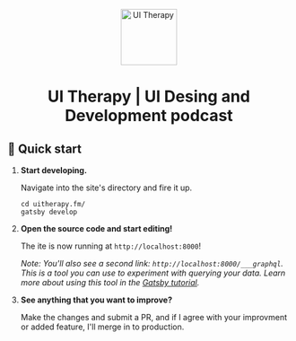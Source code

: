 <p align="center">
  <a href="https://uitherapy.fm/">
    <img width="100px" height="100px" alt="UI Therapy" src="https://uitherapy.fm/media/images/logo-round.png" width="60" />
  </a>
</p>
<h1 align="center">
  UI Therapy | UI Desing and Development podcast
</h1>

## 🚀 Quick start

1.  **Start developing.**

    Navigate into the site's directory and fire it up.

    ```shell
    cd uitherapy.fm/
    gatsby develop
    ```

2.  **Open the source code and start editing!**

    The ite is now running at `http://localhost:8000`!

    _Note: You'll also see a second link: _`http://localhost:8000/___graphql`_. This is a tool you can use to experiment with querying your data. Learn more about using this tool in the [Gatsby tutorial](https://www.gatsbyjs.org/tutorial/part-five/#introducing-graphiql)._

3.  **See anything that you want to improve?**

    Make the changes and submit a PR, and if I agree with your improvment or added feature, I'll merge in to production.
